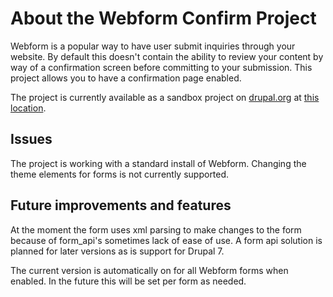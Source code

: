 About the Webform Confirm Project
================================

Webform is a popular way to have user submit inquiries through your website. By default this doesn't contain the ability to review your content by way of a confirmation screen before committing to your submission. This project allows you to have a confirmation page enabled.

The project is currently available as a sandbox project on [drupal.org](http://drupal.org "drupal") at [this location](http://drupal.org/sandbox/mackstar/1075540 "Webform Confirm sandbox project"). 

Issues
------

The project is working with a standard install of Webform. Changing the theme elements for forms is not currently supported. 

Future improvements and features
------------------------------

At the moment the form uses xml parsing to make changes to the form because of form_api's sometimes lack of ease of use. A form api solution is planned for later versions as is support for Drupal 7. 

The current version is automatically on for all Webform forms when enabled. In the future this will be set per form as needed.